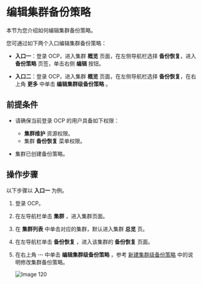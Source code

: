 # 编辑集群备份策略

本节为您介绍如何编辑集群备份策略。

您可通过如下两个入口编辑集群备份策略：

* **入口一**：登录 OCP，进入集群 **概览** 页面，在左侧导航栏选择 **备份恢复**，进入 **备份策略** 页签，单击右侧 **编辑** 按钮。

* **入口二**：登录 OCP，进入集群 **概览** 页面，在左侧导航栏选择 **备份恢复**，在右上角 **更多** 中单击 **编辑集群级备份策略** 。

## 前提条件

* 请确保当前登录 OCP 的用户具备如下权限：

  * **集群维护** 资源权限。
  * 集群 **备份恢复** 菜单权限。

* 集群已创建备份策略。

## 操作步骤

以下步骤以 **入口一** 为例。

1. 登录 OCP。

2. 在左导航栏单击 **集群** ，进入集群页面。

3. 在 **集群列表** 中单击对应的集群，默认进入集群 **总览** 页。

4. 在左导航栏单击 **备份恢复** ，进入该集群的 **备份恢复** 页面。

5. 在右上角 **···** 中单击 **编辑集群级备份策略** ，参考 [新建集群级备份策略](../100.manage-cluster-backup-strategy/100.create-a-cluster-backup-strategy.md) 中的说明修改集群备份策略。

   ![Image 120](https://obbusiness-private.oss-cn-shanghai.aliyuncs.com/doc/img/ocp/410/%E7%BC%96%E8%BE%91%E9%9B%86%E7%BE%A4%E5%A4%87%E4%BB%BD%E7%AD%96%E7%95%A5.png)
